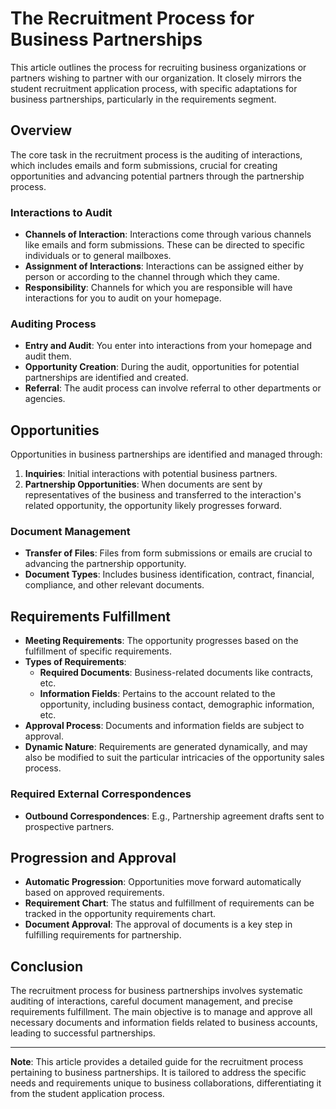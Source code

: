 # The Recruitment Process for Business Partnerships

This article outlines the process for recruiting business organizations or partners wishing to partner with our organization. It closely mirrors the student recruitment application process, with specific adaptations for business partnerships, particularly in the requirements segment.

## Overview
The core task in the recruitment process is the auditing of interactions, which includes emails and form submissions, crucial for creating opportunities and advancing potential partners through the partnership process.

### Interactions to Audit
- **Channels of Interaction**: Interactions come through various channels like emails and form submissions. These can be directed to specific individuals or to general mailboxes.
- **Assignment of Interactions**: Interactions can be assigned either by person or according to the channel through which they came.
- **Responsibility**: Channels for which you are responsible will have interactions for you to audit on your homepage.

### Auditing Process
- **Entry and Audit**: You enter into interactions from your homepage and audit them.
- **Opportunity Creation**: During the audit, opportunities for potential partnerships are identified and created.
- **Referral**: The audit process can involve referral to other departments or agencies.

## Opportunities
Opportunities in business partnerships are identified and managed through:
1. **Inquiries**: Initial interactions with potential business partners.
2. **Partnership Opportunities**: When documents are sent by representatives of the business and transferred to the interaction's related opportunity, the opportunity likely progresses forward.

### Document Management
- **Transfer of Files**: Files from form submissions or emails are crucial to advancing the partnership opportunity.
- **Document Types**: Includes business identification, contract, financial, compliance, and other relevant documents.

## Requirements Fulfillment
- **Meeting Requirements**: The opportunity progresses based on the fulfillment of specific requirements.
- **Types of Requirements**:
    - **Required Documents**: Business-related documents like contracts, etc.
    - **Information Fields**: Pertains to the account related to the opportunity, including business contact, demographic information, etc.
- **Approval Process**: Documents and information fields are subject to approval.
- **Dynamic Nature**: Requirements are generated dynamically, and may also be modified to suit the particular intricacies of the opportunity sales process.

### Required External Correspondences
- **Outbound Correspondences**: E.g., Partnership agreement drafts sent to prospective partners.

## Progression and Approval
- **Automatic Progression**: Opportunities move forward automatically based on approved requirements.
- **Requirement Chart**: The status and fulfillment of requirements can be tracked in the opportunity requirements chart.
- **Document Approval**: The approval of documents is a key step in fulfilling requirements for partnership.

## Conclusion
The recruitment process for business partnerships involves systematic auditing of interactions, careful document management, and precise requirements fulfillment. The main objective is to manage and approve all necessary documents and information fields related to business accounts, leading to successful partnerships.

---

**Note**: This article provides a detailed guide for the recruitment process pertaining to business partnerships. It is tailored to address the specific needs and requirements unique to business collaborations, differentiating it from the student application process.
